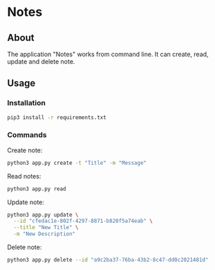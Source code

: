 # Notes

## About

The application "Notes" works from command line. It can create, read, update and
delete note.

## Usage

### Installation

```bash
pip3 install -r requirements.txt
```

### Commands

Create note:

```bash
python3 app.py create -t "Title" -m "Message"
```

Read notes:

```bash
python3 app.py read
```

Update note:

```bash
python3 app.py update \
  --id "cfedac1e-802f-4297-8871-b820f5a74eab" \
  --title "New Title" \
  -m "New Description"
```

Delete note:

```bash
python3 app.py delete --id "a9c2ba37-76ba-43b2-8c47-dd0c2021481d"
```

